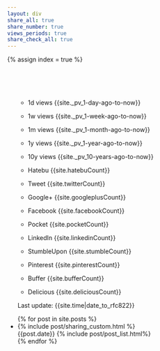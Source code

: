 ```yaml
---
layout: div
share_all: true
share_number: true
views_periods: true
share_check_all: true
---
```

{% assign index = true %}
<br>
<br>
<br>
<br>
<br>
<div>
  <ul style="list-style-type: none">
    <li>
      <div class="share-button">
        <ul>
          <li><p title="Sort by 1 day views by Analytics"
          id="views1d_shuffle" class="btn views1d_custom" >1d views {{site._pv_1-day-ago-to-now}}</p></li>
          <li><p title="Sort by 1 week views by Analytics"
          id="views1w_shuffle" class="btn views1w_custom" >1w views {{site._pv_1-week-ago-to-now}}</p></li>
          <li><p title="Sort by 1 month views by Analytics"
          id="views1m_shuffle" class="btn views1m_custom" >1m views {{site._pv_1-month-ago-to-now}}</p></li>
          <li><p title="Sort by 1 year views by Analytics"
          id="views1y_shuffle" class="btn views1y_custom" >1y views {{site._pv_1-year-ago-to-now}}</p></li>
          <li><p title="Sort by 10 years views by Analytics"
          id="views10y_shuffle" class="btn views10y_custom" >10y views {{site._pv_10-years-ago-to-now}}</p></li>
          <li><p title="Sort by Hatebu"
          id="hatebu_shuffle" class="btn hatebu_custom" >Hatebu {{site.hatebuCount}}</p></li>
          <li><p title="Sort by Tweet"
          id="twitter_shuffle" class="btn twitter_custom" >Tweet {{site.twitterCount}}</p></li>
          <li><p title="Sort by Google Plus One"
          id="googleplus_shuffle" class="btn googleplus_custom" >Google+ {{site.googleplusCount}}</p></li>
          <li><p title="Sort by Facebook"
          id="facebook_shuffle" class="btn facebook_custom" >Facebook {{site.facebookCount}}</p></li>
          <li><p title="Sort by Pocket"
          id="pocket_shuffle" class="btn pocket_custom" >Pocket {{site.pocketCount}}</p></li>
          <li><p title="Sort by LinkedIn"
          id="linkedin_shuffle" class="btn linkedin_custom" >LinkedIn {{site.linkedinCount}}</p></li>
          <li><p title="Sort by StumbleUpon"
          id="stumble_shuffle" class="btn stumble_custom" >StumbleUpon {{site.stumbleCount}}</p></li>
          <li><p title="Sort by Pinterest"
          id="pinterest_shuffle" class="btn pinterest_custom" >Pinterest {{site.pinterestCount}}</p></li>
          <li><p title="Sort by Buffer"
          id="buffer_shuffle" class="btn buffer_custom" >Buffer {{site.bufferCount}}</p></li>
          <li><p title="Sort by Delicious"
          id="delicious_shuffle" class="btn delicious_custom" >Delicious {{site.deliciousCount}}</p></li>
        </ul>
      </div>
    </li>
    <li>Last update: {{site.time|date_to_rfc822}}</li>
  </ul>
</div>
<ul id="posts-sort" class="posts">
  {% for post in site.posts %}
  <li class="post">
    {% include post/sharing_custom.html %}
    <br>
    <div class="index_click_box">
    <span class="post-date">{{post.date}}</span>
    {% include post/post_list.html%}
    </div>
  </li>
  {% endfor %}
</ul>
<script>
  window.onload = function(){
    ["views1d","views1w","views1m","views1y","views10y",
        "hatebu","twitter","googleplus","facebook","pocket","linkedin","stumble",
        "pinterest","buffer", "delicious"].forEach(function(c){
      document.getElementById(c+"_shuffle").onclick = function(){
        var list = document.getElementById("posts-sort");
        var elements = [].slice.call(list.getElementsByClassName("post"));
        elements.sort(
          function(a,b){
            return parseInt(b.getElementsByClassName(c+"Count")[0].textContent)-parseInt(a.getElementsByClassName(c+"Count")[0].textContent);
          }
        );
        for (var i=0;i<elements.length;i++) {
          list.appendChild(elements[i]);
        }
      };
    });
  };
</script>
